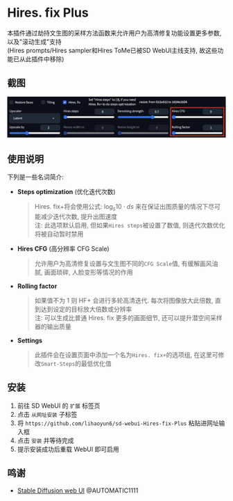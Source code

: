 # Hires. fix Plus
本插件通过劫持文生图的采样方法函数来允许用户为高清修复功能设置更多参数, 以及"滚动生成"支持  
(Hires prompts/Hires sampler和Hires ToMe已被SD WebUI主线支持, 故这些功能已从此插件中移除)  

## 截图
<img src="./images/ui.jpg"/>  

## 使用说明
下列是一些名词简介:  

- **Steps optimization** (优化迭代次数)

	> Hires. fix+将会使用公式: $\log_{s}{10}\cdot ds$ 来在保证出图质量的情况下尽可能减少迭代次数, 提升出图速度  
	> 注: 此选项默认启用, 但如果`Hires steps`被设置了数值, 则迭代次数优化将被自动暂时禁用  
	
- **Hires CFG** (高分辨率 CFG Scale)
	> 允许用户为高清修复设置与文生图不同的`CFG Scale`值, 有缓解画风油腻, 画面琐碎, 人脸变形等情况的作用  

- **Rolling factor**
	> 如果值不为 1 则 HF+ 会进行多轮高清迭代. 每次将图像放大此倍数, 直到达到设定的目标放大倍数或分辨率  
	> 注: 可以生成比普通 Hires. fix 更多的画面细节, 还可以提升潜空间采样器的输出质量  
	
- **Settings**
	> 此插件会在设置页面中添加一个名为`Hires. fix+`的选项组, 在这里可修改`Smart-Steps`的最低优化值  
	
## 安装
1. 前往 SD WebUI 的 `扩展` 标签页
2. 点击 `从网址安装` 子标签
3. 将 `https://github.com/lihaoyun6/sd-webui-Hires-fix-Plus` 粘贴进网址输入框
4. 点击 `安装` 并等待完成
5. 提示安装成功后重载 WebUI 即可启用

## 鸣谢
- [Stable Diffusion web UI](https://github.com/AUTOMATIC1111/stable-diffusion-webui) @AUTOMATIC1111  
